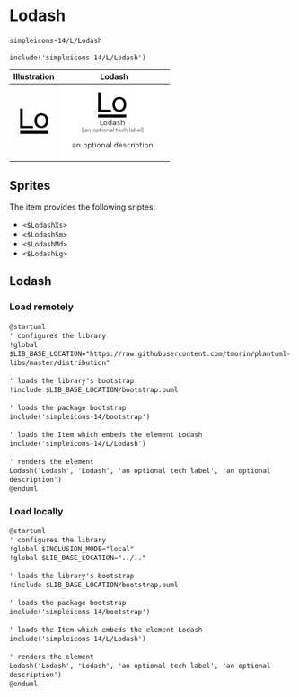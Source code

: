 # Lodash


```text
simpleicons-14/L/Lodash
```

```text
include('simpleicons-14/L/Lodash')
```



| Illustration | Lodash |
| :---: | :---: |
| ![illustration for Illustration](../../simpleicons-14/L/Lodash.png) | ![illustration for Lodash](../../simpleicons-14/L/Lodash.Local.png) |



## Sprites
The item provides the following sriptes:

- `<$LodashXs>`
- `<$LodashSm>`
- `<$LodashMd>`
- `<$LodashLg>`





## Lodash

### Load remotely
```plantuml
@startuml
' configures the library
!global $LIB_BASE_LOCATION="https://raw.githubusercontent.com/tmorin/plantuml-libs/master/distribution"

' loads the library's bootstrap
!include $LIB_BASE_LOCATION/bootstrap.puml

' loads the package bootstrap
include('simpleicons-14/bootstrap')

' loads the Item which embeds the element Lodash
include('simpleicons-14/L/Lodash')

' renders the element
Lodash('Lodash', 'Lodash', 'an optional tech label', 'an optional description')
@enduml
```

### Load locally
```plantuml
@startuml
' configures the library
!global $INCLUSION_MODE="local"
!global $LIB_BASE_LOCATION="../.."

' loads the library's bootstrap
!include $LIB_BASE_LOCATION/bootstrap.puml

' loads the package bootstrap
include('simpleicons-14/bootstrap')

' loads the Item which embeds the element Lodash
include('simpleicons-14/L/Lodash')

' renders the element
Lodash('Lodash', 'Lodash', 'an optional tech label', 'an optional description')
@enduml
```

